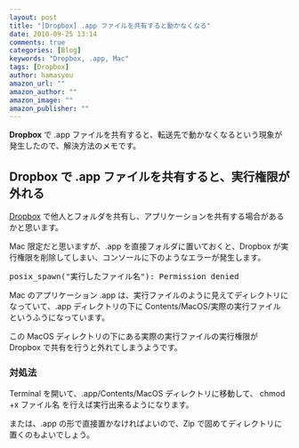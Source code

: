 ```yaml
---
layout: post
title: "[Dropbox] .app ファイルを共有すると動かなくなる"
date: 2010-09-25 13:14
comments: true
categories: [Blog]
keywords: "Dropbox, .app, Mac"
tags: [Dropbox]
author: hamasyou
amazon_url: ""
amazon_author: ""
amazon_image: ""
amazon_publisher: ""
---
```


<strong>Dropbox</strong> で .app ファイルを共有すると、転送先で動かなくなるという現象が発生したので、解決方法のメモです。


<!-- more -->

<h2>Dropbox で .app ファイルを共有すると、実行権限が外れる</h2>

<a href="https://www.dropbox.com/" rel="external nofollow">Dropbox</a> で他人とフォルダを共有し、アプリケーションを共有する場合があるかと思います。

Mac 限定だと思いますが、.app を直接フォルダに置いておくと、Dropbox が実行権限を削除してしまい、コンソールに下のようなエラーが発生します。

<pre>posix_spawn(&quot;実行したファイル名&quot;): Permission denied</pre>

Mac のアプリケーション .app は、実行ファイルのように見えてディレクトリになっていて、.app ディレクトリの下に Contents/MacOS/実際の実行ファイル というふうになっています。

この MacOS ディレクトリの下にある実際の実行ファイルの実行権限が Dropbox で共有を行うと外れてしまうようです。

<h3>対処法</h3>

Terminal を開いて、.app/Contents/MacOS ディレクトリに移動して、 chmod +x ファイル名 を行えば実行出来るようになります。

または、.app の形で直接置かなければよいので、Zip で固めてディレクトリに置くのもよいでしょう。




